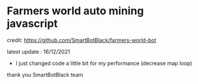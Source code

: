 # Farmers world auto mining javascript
credit: https://github.com/SmartBotBlack/farmers-world-bot

latest update : 16/12/2021

- I just changed code a little bit for my performance (decrease map loop)


thank you SmartBotBlack team 
